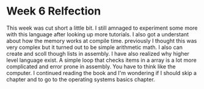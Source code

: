 # Week 6 Relfection
This week was cut short a little bit. I still amnaged to experiment some more with this language after looking up more tutorials.
I also got a understant about how the memory works at compile time. previously I thought this was very complex but it turned out to be simple
arithmetic math. I also can create and scoll though lists in assembly. I have also realized why higher level language exist. A simple loop that
checks items in a array is a lot more complicated and error prone in assembly. You have to think like the computer. I continued reading the book and I'm wondering if I should skip
a chapter and to go to the operating systems basics chapter.